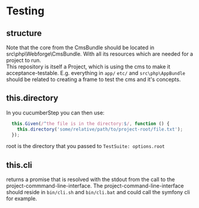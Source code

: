 # Testing

## structure

Note that the core from the CmsBundle should be located in src\php\Webforge\CmsBundle. With all its resources which are needed for a project to run.  
This repository is itself a Project, which is using the cms to make it acceptance-testable. E.g. everything in `app/` `etc/` and `src\php\AppBundle` should be related to creating a frame to test the cms and it's concepts.


## this.directory

In you cucumberStep you can then use:

```js
  this.Given(/^the file is in the directory:$/, function () {
    this.directory('some/relative/path/to/project-root/file.txt');
  });
```

root is the directory that you passed to `TestSuite: options.root`

## this.cli

returns a promise that is resolved with the stdout from the call to the project-commmand-line-interface. The project-command-line-interface should reside in `bin/cli.sh` and `bin/cli.bat` and could call the symfony cli for example.